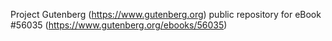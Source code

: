 Project Gutenberg (https://www.gutenberg.org) public repository for
eBook #56035 (https://www.gutenberg.org/ebooks/56035)
